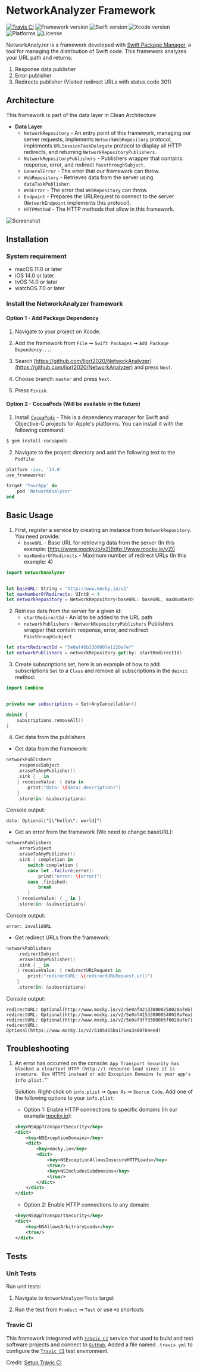 # NetworkAnalyzer Framework
[![Travis CI](https://app.travis-ci.com/liort2020/NetworkAnalyzer.svg?branch=master)](https://app.travis-ci.com/github/liort2020/NetworkAnalyzer)
![Framework version](https://img.shields.io/badge/framework%20version-v1.0.0-blue)
![Swift version](https://img.shields.io/badge/Swift-%205.4-orange)
![Xcode version](https://img.shields.io/badge/Xcode-%2012.5-yellow)
![Platforms](https://img.shields.io/badge/platforms-macOS%20%7C%20iOS%20%7C%20tvOS%20%7C%20watchOS%20-lightgrey.svg)
![License](https://img.shields.io/badge/license-MIT-%23373737)

NetworkAnalyzer is a framework developed with [Swift Package Manager](https://swift.org/package-manager/), a tool for managing the distribution of Swift code.
This framework analyzes your URL path and returns:
1. Response data publisher
2. Error publisher
3. Redirects publisher (Visited redirect URLs with status code 301)


## Architecture
This framework is part of the data layer in Clean Architecture
- **Data Layer**
  - `NetworkRepository` - An entry point of this framework, managing our server requests, implements `NetworkWebRepository` protocol, implements `URLSessionTaskDelegate` protocol to display all HTTP redirects, and returning `NetworkRepositoryPublishers`.
  - `NetworkRepositoryPublishers` - Publishers wrapper that contains: response, error, and redirect `PassthroughSubject`.
  - `GeneralError` - The error that our framework can throw.
  - `WebRepository` - Retrieves data from the server using `dataTaskPublisher`.
  - `WebError` - The error that `WebRepository` can throw.
  - `Endpoint` - Prepares the URLRequest to connect to the server (`NetworkEndpoint` implements this protocol).
  - `HTTPMethod` - The HTTP methods that allow in this framework.

![Screenshot](NetworkAnalyzerFrameworkArchitecture.png)


## Installation
### System requirement
- macOS 11.0 or later
- iOS 14.0 or later
- tvOS 14.0 or later
- watchOS 7.0 or later

### Install the NetworkAnalyzer framework
#### Option 1 - Add Package Dependency
1. Navigate to your project on Xcode.

2. Add the framework from `File` ➞ `Swift Packages` ➞ `Add Package Dependency...`.

3. Search [https://github.com/liort2020/NetworkAnalyzer](https://github.com/liort2020/NetworkAnalyzer) and press `Next`.

4. Choose branch: `master` and press `Next`.

5. Press `Finish`.

#### Option 2 - CocoaPods (Will be available in the future)
1. Install [`CocoaPods`](https://cocoapods.org) - This is a dependency manager for Swift and Objective-C projects for Apple's platforms. 
You can install it with the following command:

```bash
$ gem install cocoapods
```

2. Navigate to the project directory and add the following text to the `Podfile`:

```ruby
platform :ios, '14.0'
use_frameworks!

target 'YourApp' do
    pod 'NetworkAnalyzer'
end
```


## Basic Usage

1. First, register a service by creating an instance from `NetworkRepository`.
    You need provide:
    - `baseURL` - Base URL for retrieving data from the server (In this example: [http://www.mocky.io/v2](http://www.mocky.io/v2))
    - `maxNumberOfRedirects` - Maximum number of redirect URLs (In this example: 4)

```swift
import NetworkAnalyzer


let baseURL: String = "http://www.mocky.io/v2"
let maxNumberOfRedirects: UInt8 = 4
let networkRepository = NetworkRepository(baseURL: baseURL, maxNumberOfRedirects: maxNumberOfRedirects)
```


2. Retrieve data from the server for a given id:
    - `startRedirectId` - An id to be added to the URL path
    - `networkPublishers` - `NetworkRepositoryPublishers` Publishers wrapper that contain: response, error, and redirect `PassthroughSubject`

```swift
let startRedirectId = "5e0af46b3300007e1120a7ef"
let networkPublishers = networkRepository.get(by: startRedirectId)
```


3. Create subscriptions set,
    here is an example of how to add subscriptions `Set` to a `Class` and remove all subscriptions in the `deinit` method:
```swift
import Combine


private var subscriptions = Set<AnyCancellable>()

deinit {
    subscriptions.removeAll()
}
```


4. Get data from the publishers


* Get data from the framework:
```swift
networkPublishers
    .responseSubject
    .eraseToAnyPublisher()
    .sink { _ in
    } receiveValue: { data in
        print("data: \(data?.description)")
    }
    .store(in: &subscriptions)
```

Console output:
```
data: Optional("[\"hello\": world]")
```


* Get an error from the framework (We need to change baseURL):
```swift
networkPublishers
    .errorSubject
    .eraseToAnyPublisher()
    .sink { completion in
        switch completion {
        case let .failure(error):
            print("error: \(error)")
        case .finished:
            break
        }
    } receiveValue: { _ in }
    .store(in: &subscriptions)
```

Console output:
```
error: invalidURL
```


* Get redirect URLs from the framework:
```swift
networkPublishers
    .redirectSubject
    .eraseToAnyPublisher()
    .sink { _ in
    } receiveValue: { redirectURLRequest in
        print("redirectURL: \(redirectURLRequest.url)")
    }
    .store(in: &subscriptions)
```

Console output:
```
redirectURL: Optional(http://www.mocky.io/v2/5e0af421330000250020a7eb)
redirectURL: Optional(http://www.mocky.io/v2/5e0af415330000540020a7ea)
redirectURL: Optional(http://www.mocky.io/v2/5e0af3ff3300005f0020a7e7)
redirectURL: Optional(https://www.mocky.io/v2/5185415ba171ea3a00704eed)
```


## Troubleshooting
1. An error has occurred on the console: 
    `App Transport Security has blocked a cleartext HTTP (http://) resource load since it is insecure. Use HTTPS instead or add Exception Domains to your app's Info.plist.`"`

    Solution:
    Right-click on `info.plist` ➞ `Open As`  ➞ `Source Code`.
    Add one of the following options to your `info.plist`:
    
    - Option 1: Enable HTTP connections to specific domains (In our example [mocky.io](mocky.io)):
    ```xml
    <key>NSAppTransportSecurity</key>
    <dict>
        <key>NSExceptionDomains</key>
        <dict>
            <key>mocky.io</key>
            <dict>
                <key>NSExceptionAllowsInsecureHTTPLoads</key>
                <true/>
                <key>NSIncludesSubdomains</key>
                <true/>
            </dict>
        </dict>
    </dict>
    ```
    
    - Option 2: Enable HTTP connections to any domain:
    ```xml
    <key>NSAppTransportSecurity</key>
    <dict>
        <key>NSAllowsArbitraryLoads</key>
        <true/>
    </dict>
    ```


## Tests

### Unit Tests
Run unit tests:
1. Navigate to `NetworkAnalyzerTests` target

2. Run the test from `Product` ➞ `Test` or use `⌘U` shortcuts

### Travic CI
This framework integrated with [`Travic CI`](https://travis-ci.com) service that used to build and test software projects and connect to [`GitHub`](https://github.com),
Added a file named `.travis.yml` to configure the [`Travic CI`](https://travis-ci.com) test environment.

Credit: [Setup Travic CI](https://www.youtube.com/watch?v=XMPOns7VIXI)
